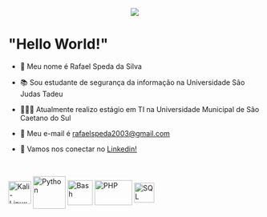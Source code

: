<p align="center">
  <img src="./github-banner.gif"
</p>

# "Hello World!"

- 👋 Meu nome é Rafael Speda da Silva
- 📚 Sou estudante de segurança da informação na Universidade São Judas Tadeu
- 👨🏼‍🔧 Atualmente realizo estágio em TI na Universidade Municipal de São Caetano do Sul
- 📧 Meu e-mail é rafaelspeda2003@gmail.com
- 🔗 Vamos nos conectar no [Linkedin!](www.linkedin.com/in/rafaelspeda)

  ##

<div style="display: inline_block"><br>
  <img align="center" alt="Kali-Linux" height="45" width="45" src="https://upload.wikimedia.org/wikipedia/commons/thumb/2/2b/Kali-dragon-icon.svg/2048px-Kali-dragon-icon.svg.png">
  <img align="center" alt="Python" height="65" width="65" src="https://www.svgrepo.com/show/376344/python.svg">
  <img align="center" alt="Bash" height="50" width="50" src="https://img.icons8.com/?size=160&id=50ZQHdJTmPqw&format=png">
  <img align="center" alt="PHP" height="50" width="75" src="https://www.pngarts.com/files/6/PHP-Elephant-Logo-PNG-Image-Background.png">
  <img align="center" alt="SQL" height="40" width="40" src="https://pngimg.com/uploads/mysql/mysql_PNG23.png">
</div>

##

